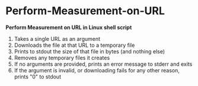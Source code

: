 # Perform-Measurement-on-URL
**Perform Measurement on URL in Linux shell script**

1. Takes a single URL as an argument
2. Downloads the file at that URL to a temporary file
3. Prints to stdout the size of that file in bytes (and nothing else)
4. Removes any temporary files it creates
5. If no arguments are provided, prints an error message to stderr and exits
6. If the argument is invalid, or downloading fails for any other reason, prints "0" to stdout
